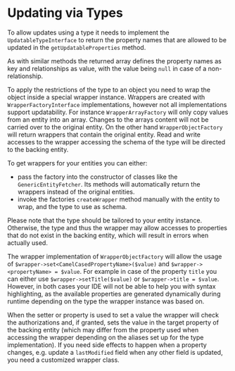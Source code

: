 # Updating via Types

To allow updates using a type it needs to implement the `UpdatableTypeInterface` to return
the property names that are allowed to be updated in the `getUpdatableProperties` method.

As with similar methods the returned array defines the property names as key and
relationships as value, with the value being `null` in case of a non-relationship.

To apply the restrictions of the type to an object you need to wrap the object inside
a special wrapper instance. Wrappers are created with `WrapperFactoryInterface` implementations,
however not all implementations support updatability. For instance `WrapperArrayFactory` will
only copy values from an entity into an array. Changes to the arrays content will not be
carried over to the original entity. On the other hand `WrapperObjectFactory` will return
wrappers that contain the original entity. Read and write accesses to the wrapper accessing
the schema of the type will be directed to the backing entity.

To get wrappers for your entities you can either:
* pass the factory into the constructor of classes like the `GenericEntityFetcher`.
  Its methods will automatically return the wrappers instead of the original entities.
* invoke the factories `createWrapper` method manually with the entity to wrap, and the
  type to use as schema.

Please note that the type should be tailored to your entity instance. Otherwise, the type
and thus the wrapper
may allow accesses to properties that do not exist in the backing entity, which will
result in errors when actually used.

The wrapper implementation of `WrapperObjectFactory` will allow the usage of
`$wrapper->set<CamelCasedPropertyName>($value)` and `$wrapper-><propertyName> = $value`.
For example in case of the property `title` you can either use `$wrapper->setTitle($value)` or
`$wrapper->title = $value`. However, in both cases your IDE will not be able to help
you with syntax highlighting, as the available properties are generated dynamically
during runtime depending on the type the wrapper instance was based on.

When the setter or property is used to set a value the wrapper will check the
authorizations and, if granted, sets the value in the target property of the backing
entity (which may differ from the property used when accessing the wrapper depending
on the aliases set up for the type implementation). If you need side effects to happen
when a property changes, e.g. update a `lastModified` field when any other field is
updated, you need a customized wrapper class.
